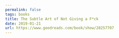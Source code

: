 ```yaml
---
permalink: false
tags: books
title: The Subtle Art of Not Giving a F*ck
date: 2019-01-21
url: https://www.goodreads.com/book/show/28257707
---
```

